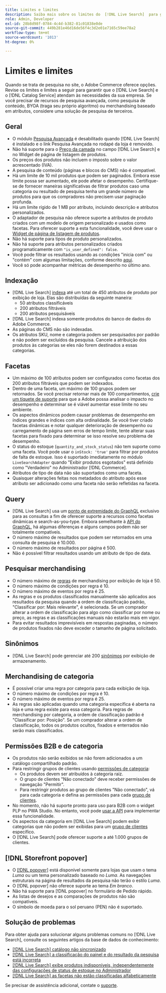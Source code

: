 ```yaml
---
title: Limites e limites
description: Saiba mais sobre os limites do  [!DNL Live Search]  para garantir que ele atenda às necessidades da sua empresa.
role: Admin, Developer
exl-id: 28b8d98f-0784-4c4d-b382-81c01838e0de
source-git-commit: 449b281e46d16de56f4c3d2e01e7165c59ee78a2
workflow-type: tm+mt
source-wordcount: '1013'
ht-degree: 0%

---
```


# Limites e limites

Quando se trata de pesquisa no site, o Adobe Commerce oferece opções. Revise os limites e limites a seguir para garantir que o [!DNL Live Search] e o [!DNL Catalog Service] atendam às necessidades da sua empresa. Se você precisar de recursos de pesquisa avançada, como pesquisa de conteúdo, BYOA (traga seu próprio algoritmo) ou merchandising baseado em atributos, considere uma solução de pesquisa de terceiros.

## Geral

- O módulo [Pesquisa Avançada](https://experienceleague.adobe.com/en/docs/commerce-admin/catalog/catalog/search/search) é desabilitado quando [!DNL Live Search] é instalado e o link Pesquisa Avançada no rodapé da loja é removido.
- Não há suporte para o [Preço da camada](https://experienceleague.adobe.com/en/docs/commerce-admin/catalog/products/pricing/product-price-tier) no campo [!DNL Live Search] e no Widget de página de listagem de produtos.
- Os preços dos produtos não incluem o imposto sobre o valor acrescentado (IVA).
- A pesquisa de conteúdo (páginas e blocos do CMS) não é compatível.
- Há um limite de 10 mil produtos que podem ser paginados. Embora esse limite possa ser aumentado, ele pode afetar o desempenho. Certifique-se de fornecer maneiras significativas de filtrar produtos caso uma categoria ou resultado de pesquisa tenha um grande número de produtos para que os compradores não precisem usar paginação profunda.
- Há um limite rígido de 1 MB por atributo, incluindo descrição e atributos personalizados.
- O adaptador de pesquisa não oferece suporte a atributos de produto criados com um modelo de origem personalizado e usados como facetas. Para oferecer suporte a esta funcionalidade, você deve usar o [Widget de página de listagem de produtos](plp-styling.md).
- Não há suporte para tipos de produto personalizados.
- Não há suporte para atributos personalizados criados programaticamente com `"is_user_defined": false`.
- Você pode filtrar os resultados usando as condições &quot;inicia com&quot; ou &quot;contém&quot; com algumas limitações, conforme descrito [aqui](https://developer.adobe.com/commerce/services/graphql/live-search/product-search/#limitations).
- Você só pode acompanhar métricas de desempenho no último ano.

## Indexação

- [!DNL Live Search] [indexa](indexing.md) até um total de 450 atributos de produto por exibição de loja. Elas são distribuídas da seguinte maneira:
   - 50 atributos classificáveis
   - 200 atributos filtráveis
   - 200 atributos pesquisáveis
- [!DNL Live Search] indexa somente produtos do banco de dados do Adobe Commerce.
- As páginas do CMS não são indexadas.
- Os atributos SKU, nome e categoria podem ser pesquisados por padrão e não podem ser excluídos da pesquisa. Cancele a atribuição dos produtos às categorias se eles não forem destinados a essas categorias.

## Facetas

- Um máximo de 100 atributos podem ser configurados como facetas dos 200 atributos filtráveis que podem ser indexados.
- Dentro de uma faceta, um máximo de 100 grupos podem ser retornados. Se você precisar retornar mais de 100 compartimentos, [crie um tíquete de suporte](https://experienceleague.adobe.com/en/docs/commerce-knowledge-base/kb/help-center-guide/magento-help-center-user-guide) para que a Adobe possa analisar o impacto no desempenho e determinar se é viável aumentar esse limite no seu ambiente.
- Os aspectos dinâmicos podem causar problemas de desempenho em índices grandes e índices com alta ordinalidade. Se você tiver criado facetas dinâmicas e notar qualquer deterioração de desempenho ou carregamento de página sem erros de tempo limite, tente alterar suas facetas para fixado para determinar se isso resolve seu problema de desempenho.
- O status do estoque (`quantity_and_stock_status`) não tem suporte como uma faceta. Você pode usar o `inStock: 'true'` para filtrar por produtos de falta de estoque. Isso é suportado imediatamente no módulo `LiveSearchAdapter` quando &quot;Exibir produtos esgotados&quot; está definido como &quot;Verdadeiro&quot; no Administrador [!DNL Commerce].
- Atributos de tipo de data não são suportados como uma faceta.
- Quaisquer alterações feitas nos metadados do atributo após esse atributo ser adicionado como uma faceta não serão refletidas na faceta.

## Query

- [!DNL Live Search] usa um [ponto de extremidade do GraphQL](https://developer.adobe.com/commerce/services/graphql/live-search/) exclusivo para as consultas a fim de oferecer suporte a recursos como facetas dinâmicas e search-as-you-type. Embora semelhante à [API do GraphQL](https://developer.adobe.com/commerce/webapi/graphql/), há algumas diferenças e alguns campos podem não ser totalmente compatíveis.
- O número máximo de resultados que podem ser retornados em uma consulta de pesquisa é 10.000.
- O número máximo de resultados por página é 500.
- Não é possível filtrar resultados usando um atributo de tipo de data.

## Pesquisar merchandising

- O número máximo de [regras](rules.md) de merchandising por exibição de loja é 50.
- O número máximo de condições por regra é 10.
- O número máximo de eventos por regra é 25.
- As regras e os produtos classificados manualmente são aplicados aos resultados da pesquisa quando a ordem de classificação padrão, &quot;Classificar por: Mais relevante&quot;, é selecionada. Se um comprador alterar a ordem de classificação para algo como classificar por nome ou preço, as regras e as classificações manuais não estarão mais em vigor.
- Para evitar resultados imprevisíveis em respostas paginadas, o número de produtos fixados não deve exceder o tamanho de página solicitado.

## Sinônimos

- [!DNL Live Search] pode gerenciar até 200 [sinônimos](synonyms.md) por exibição de armazenamento.

## Merchandising de categoria

- É possível criar uma regra por categoria para cada exibição de loja.
- O número máximo de condições por regra é 10.
- O número máximo de eventos por regra é 25.
- As regras são aplicadas quando uma categoria específica é aberta na loja e uma regra existe para essa categoria. Para regras de merchandising por categoria, a ordem de classificação padrão é &quot;Classificar por: Posição&quot;. Se um comprador alterar a ordem de classificação, todos os produtos ocultos, fixados e enterrados não serão mais classificados.

## Permissões B2B e de categoria

- Os produtos não serão exibidos se não forem adicionados a um catálogo compartilhado padrão.
- Para restringir grupos de clientes usando [permissões de categoria](https://experienceleague.adobe.com/en/docs/commerce-admin/catalog/categories/category-permissions):
   - Os produtos devem ser atribuídos à categoria raiz.
   - O grupo de clientes &quot;Não conectado&quot; deve receber permissões de navegação &quot;Permitir&quot;.
   - Para restringir produtos ao grupo de clientes &quot;Não conectado&quot;, vá para cada categoria e defina as permissões para cada [grupo de clientes](https://experienceleague.adobe.com/en/docs/commerce-admin/b2b/shared-catalogs/catalog-shared-manage).
- No momento, não há suporte pronto para uso para B2B com o widget PLP no PWA Studio. No entanto, você pode [usar a API](install.md#pwa-support) para implementar essa funcionalidade.
- Os aspectos da categoria em [!DNL Live Search] podem exibir categorias que não podem ser exibidas para um [grupo de clientes](https://experienceleague.adobe.com/en/docs/commerce-admin/b2b/shared-catalogs/catalog-shared-manage) específico.
- O [!DNL Live Search] pode oferecer suporte a até 1.000 grupos de clientes.

## [!DNL Storefront popover]

- O [[!DNL popover]](storefront-popover.md) está disponível somente para lojas que usam o tema *Luma* ou um tema personalizado baseado no *Luma*. As navegações estruturais na página de resultados da pesquisa não terão o estilo *Luma*.
- O [!DNL popover] não oferece suporte ao tema *Em branco*.
- Não há suporte para [!DNL popover] no formulário de Pedido rápido.
- As listas de desejos e as comparações de produtos não são compatíveis.
- O símbolo de moeda para o sol peruano (PEN) não é suportado.

## Solução de problemas

Para obter ajuda para solucionar alguns problemas comuns no [!DNL Live Search], consulte os seguintes artigos da base de dados de conhecimento:

- [[!DNL Live Search] catálogo não sincronizado](https://experienceleague.adobe.com/en/docs/commerce-knowledge-base/kb/troubleshooting/miscellaneous/live-search-catalog-data-sync)
- [[!DNL Live Search] a classificação do painel e do resultado da pesquisa está incorreta](https://experienceleague.adobe.com/en/docs/commerce-knowledge-base/kb/troubleshooting/miscellaneous/live-search-dashboard-ranking-incorrect)
- [[!DNL Live Search] exibe produtos indisponíveis, independentemente das configurações de status de estoque no Administrador](https://experienceleague.adobe.com/en/docs/commerce-knowledge-base/kb/troubleshooting/miscellaneous/live-search-displays-out-of-stock-products)
- [[!DNL Live Search] as facetas não estão classificadas alfabeticamente](https://experienceleague.adobe.com/en/docs/commerce-knowledge-base/kb/troubleshooting/miscellaneous/live-search-facets-not-sorted)

Se precisar de assistência adicional, contate o [suporte](https://experienceleague.adobe.com/en/docs/commerce-knowledge-base/kb/help-center-guide/magento-help-center-user-guide).
